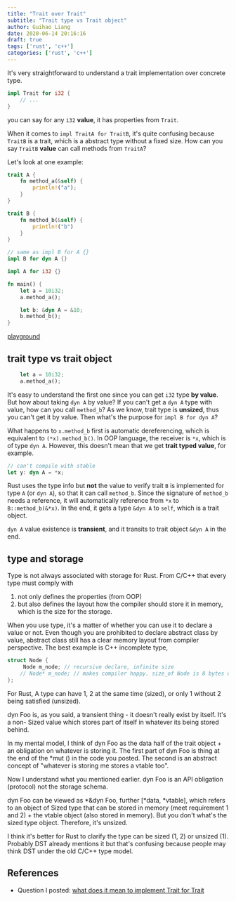 ```yaml
---
title: "Trait over Trait"
subtitle: "Trait type vs Trait object"
author: Guihao Liang
date: 2020-06-14 20:16:16
draft: true
tags: ['rust', 'c++']
categories: ['rust', 'c++']
---
```


It's very straightforward to understand a trait implementation over concrete type.

```rust
impl Trait for i32 {
    // ...
}
```

you can say for any `i32` __value__, it has properties from `Trait`.

When it comes to `impl TraitA for TraitB`, it's quite confusing because `TraitB` is a trait, which is a abstract type without a fixed size. How can you say `TraitB` __value__ can call methods from `TraitA`?

Let's look at one example:

```rust
trait A {
    fn method_a(&self) {
        println!("a");
    }
}

trait B {
    fn method_b(&self) {
        println!("b")
    }
}

// same as impl B for A {}
impl B for dyn A {}

impl A for i32 {}

fn main() {
    let a = 10i32;
    a.method_a();

    let b: &dyn A = &10;
    b.method_b();
}
```

[playground](https://play.rust-lang.org/?version=stable&mode=debug&edition=2018&gist=313a4cb0e69ed53dcc2961530d515183)

## trait type vs trait object

```rust
    let a = 10i32;
    a.method_a();
```

It's easy to understand the first one since you can get `i32` type __by value__. But how about taking `dyn A` by value? If you can't get a `dyn A` type with value, how can you call `method_b`? As we know, trait type is __unsized__, thus you can't get it by value. Then what's the purpose for `impl B for dyn A`?

What happens to `x.method_b` first is automatic dereferencing, which is equivalent to `(*x).method_b()`. In OOP language, the receiver is `*x`, which is of type `dyn A`. However, this doesn't mean that we get __trait typed value__, for example.

```rust
// can't compile with stable
let y: dyn A = *x;
```

Rust uses the type info but **not** the value to verify trait `B` is implemented for type `A` (or `dyn A`), so that it can call `method_b`. Since the signature of `method_b` needs a reference, it will automatically reference from `*x` to `B::method_b(&*x)`. In the end, it gets a type `&dyn A` to `self`, which is a trait object.

`dyn A` value existence is __transient__, and it transits to trait object `&dyn A` in the end.

## type and storage

Type is not always associated with storage for Rust. From C/C++ that every type must comply with

1. not only defines the properties (from OOP)
2. but also defines the layout how the compiler should store it in memory, which is the size for the storage.

When you use type, it's a matter of whether you can use it to declare a value or not. Even though you are prohibited to declare abstract class by value, abstract class still has a clear memory layout from compiler perspective. The best example is C++ incomplete type,

```rust
struct Node {
     Node m_node; // recursive declare, infinite size
    // Node* m_node; // makes compiler happy. size_of Node is 8 bytes on 64bits
};
```

For Rust, A type can have 1, 2 at the same time (sized), or only 1 without 2 being satisfied (unsized).

dyn Foo is, as you said, a transient thing - it doesn't really exist by itself. It's a non- Sized value which stores part of itself in whatever its being stored behind.

In my mental model, I think of dyn Foo as the data half of the trait object + an obligation on whatever is storing it. The first part of dyn Foo is thing at the end of the *mut () in the code you posted. The second is an abstract concept of "whatever is storing me stores a vtable too".

Now I understand what you mentioned earlier. dyn Foo is an API obligation (protocol) not the storage schema.

dyn Foo can be viewed as *&dyn Foo, further [*data, *vtable], which refers to an object of Sized type that can be stored in memory (meet requirement 1 and 2) + the vtable object (also stored in memory). But you don't what's the sized type object. Therefore, it's unsized.

I think it's better for Rust to clarify the type can be sized (1, 2) or unsized (1). Probably DST already mentions it but that's confusing because people may think DST under the old C/C++ type model.

## References

* Question I posted: [what does it mean to implement Trait for Trait][forum-discuss]

[forum-discuss]: https://users.rust-lang.org/t/what-does-it-mean-to-implement-trait-for-trait/44031


[play-trait-cast]: https://play.rust-lang.org/?version=stable&mode=debug&edition=2018&gist=52c669d40aeda9719e968181abbc2784
[trait-impl]: https://doc.rust-lang.org/nightly/std/raw/struct.TraitObject.html
[1]: https://stackoverflow.com/a/57432042/5335565
[2]: https://stackoverflow.com/users/3650362/trentcl
[3]: https://brson.github.io/rust-anthology/1/all-about-trait-objects.html
[4]: https://iandouglasscott.com/2018/05/28/exploring-rust-fat-pointers/
[5]: http://doc.rust-lang.org/nightly/std/raw/struct.TraitObject.html
